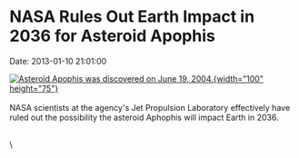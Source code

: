 NASA Rules Out Earth Impact in 2036 for Asteroid Apophis
========================================================

Date: 2013-01-10 21:01:00

[![Asteroid Apophis was discovered on June 19,
2004.](http://www.jpl.nasa.gov/images/asteroid/apophis-20071114-th.jpg){width="100"
height="75"}](http://www.jpl.nasa.gov/news/news.cfm?release=2013-017&rn=news.xml&rst=3652)\
\
NASA scientists at the agency\'s Jet Propulsion Laboratory effectively
have ruled out the possibility the asteroid Aphophis will impact Earth
in 2036.

\
\
